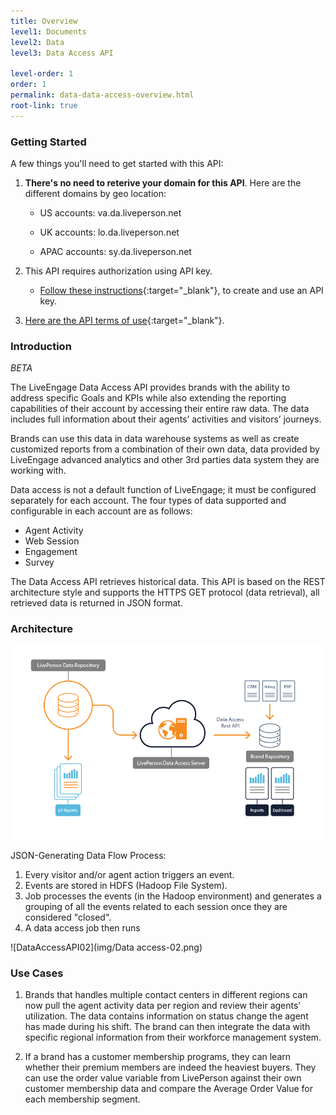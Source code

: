 ```yaml
---
title: Overview
level1: Documents
level2: Data
level3: Data Access API

level-order: 1
order: 1
permalink: data-data-access-overview.html
root-link: true
---
```

### Getting Started

A few things you'll need to get started with this API:

1. **There's no need to reterive your domain for this API**. Here are the different domains by geo location:

	* US accounts: va.da.liveperson.net

	* UK accounts: lo.da.liveperson.net

	* APAC accounts: sy.da.liveperson.net

2. This API requires authorization using API key. 

	* [Follow these instructions](guides-gettingstarted.html){:target="_blank"}, to create and use an API key.

3. [Here are the API terms of use](https://www.liveperson.com/policies/terms-of-use){:target="_blank"}.

### Introduction

*BETA*

The LiveEngage Data Access API provides brands with the ability to address specific Goals and KPIs while also extending the reporting capabilities of their account by accessing their entire raw data. The data includes full information about their agents’ activities and visitors’ journeys.

Brands can use this data in data warehouse systems as well as create customized reports from a combination of their own data, data provided by LiveEngage advanced analytics and other 3rd parties data system they are working with.

Data access is not a default function of LiveEngage; it must be configured separately for each account. 
The four types of data supported and configurable in each account are as follows: 

* Agent Activity
* Web Session 
* Engagement 
* Survey

The Data Access API retrieves historical data. This API is based on the REST architecture style and supports the HTTPS GET protocol (data retrieval), all retrieved data is returned in JSON format.

### Architecture

![DataAccessAPI](img/dataaccess.png)

JSON-Generating Data Flow Process:

1. Every visitor and/or agent action triggers an event.
2. Events are stored in HDFS (Hadoop File System). 
3. Job processes the events (in the Hadoop environment) and generates a grouping of all the events related to each session once they are considered "closed".
4. A data access job then runs

![DataAccessAPI02](img/Data access-02.png)


### Use Cases

1. Brands that handles multiple contact centers in different regions can now pull the agent activity data per region and review their agents’ utilization. The data contains information on status change the agent has made during his shift. The brand can then integrate the data with specific regional information from their workforce management system.

2. If a brand has a customer membership programs, they can learn whether their premium members are indeed the heaviest buyers. They can use the order value variable from LivePerson against their own customer membership data and compare the Average Order Value for each membership segment.



